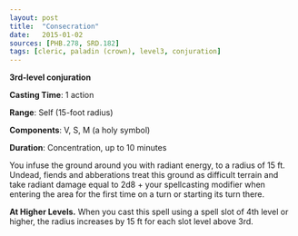 ```yaml
---
layout: post
title:  "Consecration"
date:   2015-01-02
sources: [PHB.278, SRD.182]
tags: [cleric, paladin (crown), level3, conjuration]
---
```


**3rd-level conjuration**

**Casting Time**: 1 action

**Range**: Self (15-foot radius)

**Components**: V, S, M (a holy symbol)

**Duration**: Concentration, up to 10 minutes

You infuse the ground around you with radiant energy, to a radius of 15 ft. Undead, fiends and abberations treat this ground as difficult terrain and take radiant damage equal to 2d8 + your spellcasting modifier when entering the area for the first time on a turn or starting its turn there.

**At Higher Levels.** When you cast this spell using a spell slot of 4th level or higher, the radius increases by 15 ft for each slot level above 3rd.
